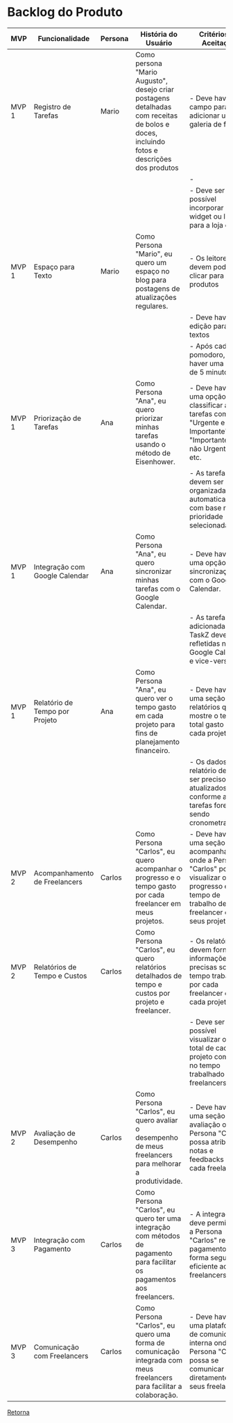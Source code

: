 # Backlog do Produto

| MVP   | Funcionalidade                 | Persona | História do Usuário                                                                                                       | Critérios de Aceitação                                                                                                                                   |
|-------|--------------------------------|---------|---------------------------------------------------------------------------------------------------------------------------|----------------------------------------------------------------------------------------------------------------------------------------------------------|
| MVP 1 | Registro de Tarefas            | Mario     | Como persona "Mario Augusto", desejo criar postagens detalhadas com receitas de bolos e doces, incluindo fotos e descrições dos produtos                           | - Deve haver um campo para adicionar uma galeria de fotos                                                                                                   |
|       |                                |         |                                                                                                                           | -         |
|       |                                |         |                                                                                                                           | -  Deve ser possível incorporar um widget ou link para a loja online
| MVP 1 | Espaço para Texto           | Mario    | Como Persona "Mario", eu quero um espaço no blog para postagens de atualizações regulares.                              | - Os leitores devem poder clicar para ver os produtos            |
|       |                                |         |                                                                                                                           | - Deve haver edição para os textos                                                                                  |
|       |                                |         |                                                                                                                           | - Após cada pomodoro, deve haver uma pausa de 5 minutos.                                                                                                 |
| MVP 1 | Priorização de Tarefas         | Ana     | Como Persona "Ana", eu quero priorizar minhas tarefas usando o método de Eisenhower.                                      | - Deve haver uma opção para classificar as tarefas como "Urgente e Importante", "Importante mas não Urgente", etc.                                       |
|       |                                |         |                                                                                                                           | - As tarefas devem ser organizadas automaticamente com base na prioridade selecionada.                                                                   |
| MVP 1 | Integração com Google Calendar | Ana     | Como Persona "Ana", eu quero sincronizar minhas tarefas com o Google Calendar.                                            | - Deve haver uma opção de sincronização com o Google Calendar.                                                                                           |
|       |                                |         |                                                                                                                           | - As tarefas adicionadas no TaskZ devem ser refletidas no Google Calendar e vice-versa.                                                                  |
| MVP 1 | Relatório de Tempo por Projeto | Ana     | Como Persona "Ana", eu quero ver o tempo gasto em cada projeto para fins de planejamento financeiro.                      | - Deve haver uma seção de relatórios que mostre o tempo total gasto em cada projeto.                                                                     |
|       |                                |         |                                                                                                                           | - Os dados do relatório devem ser precisos e atualizados conforme as tarefas forem sendo cronometradas.                                                  |
| MVP 2 | Acompanhamento de Freelancers  | Carlos  | Como Persona "Carlos", eu quero acompanhar o progresso e o tempo gasto por cada freelancer em meus projetos.              | - Deve haver uma seção de acompanhamento onde a Persona "Carlos" possa visualizar o progresso e o tempo de trabalho de cada freelancer em seus projetos. |
| MVP 2 | Relatórios de Tempo e Custos   | Carlos  | Como Persona "Carlos", eu quero relatórios detalhados de tempo e custos por projeto e freelancer.                         | - Os relatórios devem fornecer informações precisas sobre o tempo trabalhado por cada freelancer em cada projeto.                                        |
|       |                                |         |                                                                                                                           | - Deve ser possível visualizar o custo total de cada projeto com base no tempo trabalhado pelos freelancers.                                             |
| MVP 2 | Avaliação de Desempenho        | Carlos  | Como Persona "Carlos", eu quero avaliar o desempenho de meus freelancers para melhorar a produtividade.                   | - Deve haver uma seção de avaliação onde a Persona "Carlos" possa atribuir notas e feedbacks para cada freelancer.                                       |
| MVP 3 | Integração com Pagamento       | Carlos  | Como Persona "Carlos", eu quero ter uma integração com métodos de pagamento para facilitar os pagamentos aos freelancers. | - A integração deve permitir que a Persona "Carlos" realize pagamentos de forma segura e eficiente aos freelancers.                                      |
| MVP 3 | Comunicação com Freelancers    | Carlos  | Como Persona "Carlos", eu quero uma forma de comunicação integrada com meus freelancers para facilitar a colaboração.     | - Deve haver uma plataforma de comunicação interna onde a Persona "Carlos" possa se comunicar diretamente com seus freelancers.                          |

[Retorna](../README.md)
